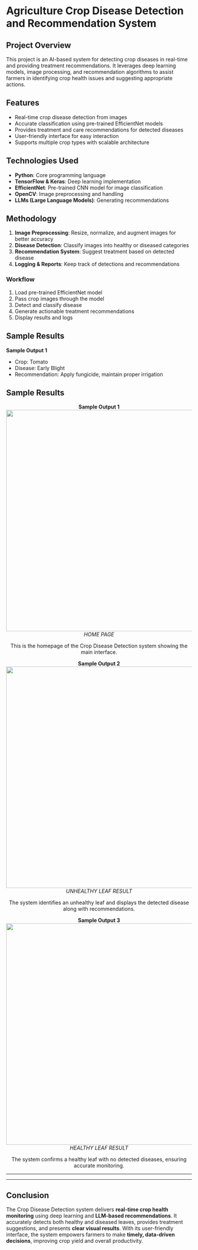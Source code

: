 # Agriculture Crop Disease Detection and Recommendation System

## Project Overview
This project is an AI-based system for detecting crop diseases in real-time and providing treatment recommendations. It leverages deep learning models, image processing, and recommendation algorithms to assist farmers in identifying crop health issues and suggesting appropriate actions.

## Features
- Real-time crop disease detection from images
- Accurate classification using pre-trained EfficientNet models
- Provides treatment and care recommendations for detected diseases
- User-friendly interface for easy interaction
- Supports multiple crop types with scalable architecture

## Technologies Used
- **Python**: Core programming language
- **TensorFlow & Keras**: Deep learning implementation
- **EfficientNet**: Pre-trained CNN model for image classification
- **OpenCV**: Image preprocessing and handling
- **LLMs (Large Language Models)**: Generating recommendations

## Methodology
1. **Image Preprocessing**: Resize, normalize, and augment images for better accuracy
2. **Disease Detection**: Classify images into healthy or diseased categories
3. **Recommendation System**: Suggest treatment based on detected disease
4. **Logging & Reports**: Keep track of detections and recommendations

### Workflow
1. Load pre-trained EfficientNet model
2. Pass crop images through the model
3. Detect and classify disease
4. Generate actionable treatment recommendations
5. Display results and logs

## Sample Results
**Sample Output 1**  
- Crop: Tomato  
- Disease: Early Blight  
- Recommendation: Apply fungicide, maintain proper irrigation  

## Sample Results

<div align="center">
  <strong>Sample Output 1</strong><br>
  <img src="https://github.com/user-attachments/assets/a5c46ba9-4aad-43ba-aabe-28faa66f0e11" width="600"><br>
  <em>HOME PAGE</em><br>
  <p style="max-width:600px;">This is the homepage of the Crop Disease Detection system showing the main interface.</p>
</div>

<div align="center">
  <strong>Sample Output 2</strong><br>
  <img src="https://github.com/user-attachments/assets/51fb5838-54d8-4dcc-93d0-301f91a1341e" width="600"><br>
  <em>UNHEALTHY LEAF RESULT</em><br>
  <p style="max-width:600px;">The system identifies an unhealthy leaf and displays the detected disease along with recommendations.</p>
</div>

<div align="center">
  <strong>Sample Output 3</strong><br>
  <img src="https://github.com/user-attachments/assets/f23f86c6-e3b7-4eee-9282-1811ea493780" width="600"><br>
  <em>HEALTHY LEAF RESULT</em><br>
  <p style="max-width:600px;">The system confirms a healthy leaf with no detected diseases, ensuring accurate monitoring.</p>
</div>

---

---

## Conclusion

The Crop Disease Detection system delivers **real-time crop health monitoring** using deep learning and **LLM-based recommendations**. It accurately detects both healthy and diseased leaves, provides treatment suggestions, and presents **clear visual results**. With its user-friendly interface, the system empowers farmers to make **timely, data-driven decisions**, improving crop yield and overall productivity.
